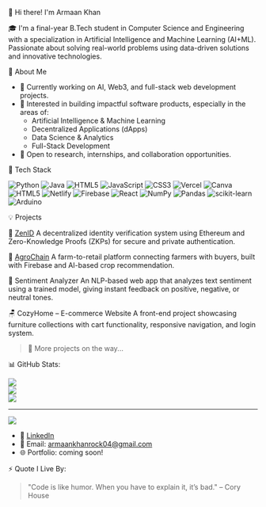 👋 Hi there! I'm Armaan Khan

🎓 I'm a final-year B.Tech student in Computer Science and Engineering with a specialization in Artificial Intelligence and Machine Learning (AI+ML). Passionate about solving real-world problems using data-driven solutions and innovative technologies.


🧠 About Me
- 🔭 Currently working on AI, Web3, and full-stack web development projects.
- 🚀 Interested in building impactful software products, especially in the areas of:
  - Artificial Intelligence & Machine Learning
  - Decentralized Applications (dApps)
  - Data Science & Analytics
  - Full-Stack Development
- 🎯 Open to research, internships, and collaboration opportunities.


🔧 Tech Stack

![Python](https://img.shields.io/badge/python-3670A0?style=for-the-badge&logo=python&logoColor=ffdd54) ![Java](https://img.shields.io/badge/java-%23ED8B00.svg?style=for-the-badge&logo=openjdk&logoColor=white) ![HTML5](https://img.shields.io/badge/html5-%23E34F26.svg?style=for-the-badge&logo=html5&logoColor=white) ![JavaScript](https://img.shields.io/badge/javascript-%23323330.svg?style=for-the-badge&logo=javascript&logoColor=%23F7DF1E) ![CSS3](https://img.shields.io/badge/css3-%231572B6.svg?style=for-the-badge&logo=css3&logoColor=white) ![Vercel](https://img.shields.io/badge/vercel-%23000000.svg?style=for-the-badge&logo=vercel&logoColor=white) ![Canva](https://img.shields.io/badge/Canva-%2300C4CC.svg?style=for-the-badge&logo=Canva&logoColor=white) ![HTML5](https://img.shields.io/badge/html5-%23E34F26.svg?style=for-the-badge&logo=html5&logoColor=white) ![Netlify](https://img.shields.io/badge/netlify-%23000000.svg?style=for-the-badge&logo=netlify&logoColor=#00C7B7) ![Firebase](https://img.shields.io/badge/firebase-%23039BE5.svg?style=for-the-badge&logo=firebase) ![React](https://img.shields.io/badge/react-%2320232a.svg?style=for-the-badge&logo=react&logoColor=%2361DAFB) ![NumPy](https://img.shields.io/badge/numpy-%23013243.svg?style=for-the-badge&logo=numpy&logoColor=white) ![Pandas](https://img.shields.io/badge/pandas-%23150458.svg?style=for-the-badge&logo=pandas&logoColor=white) ![scikit-learn](https://img.shields.io/badge/scikit--learn-%23F7931E.svg?style=for-the-badge&logo=scikit-learn&logoColor=white) ![Arduino](https://img.shields.io/badge/-Arduino-00979D?style=for-the-badge&logo=Arduino&logoColor=white)


💡 Projects

🚀 [ZenID](https://github.com/your-repo-link)
A decentralized identity verification system using Ethereum and Zero-Knowledge Proofs (ZKPs) for secure and private authentication.

🌾 [AgroChain](https://github.com/your-repo-link)
A farm-to-retail platform connecting farmers with buyers, built with Firebase and AI-based crop recommendation.

🧠 Sentiment Analyzer
An NLP-based web app that analyzes text sentiment using a trained model, giving instant feedback on positive, negative, or neutral tones.

🪑 CozyHome – E-commerce Website
A front-end project showcasing furniture collections with cart functionality, responsive navigation, and login system.

> 📌 More projects on the way...



📊 GitHub Stats:

![](https://github-readme-stats.vercel.app/api?username=Armaankhan004&theme=default_repocard&hide_border=false&include_all_commits=true&count_private=false)<br/>
![](https://nirzak-streak-stats.vercel.app/?user=Armaankhan004&theme=default_repocard&hide_border=false)<br/>
![](https://github-readme-stats.vercel.app/api/top-langs/?username=Armaankhan004&theme=default_repocard&hide_border=false&include_all_commits=true&count_private=false&layout=compact)

---
[![](https://visitcount.itsvg.in/api?id=Armaankhan004&icon=0&color=0)](https://visitcount.itsvg.in)

<!-- Proudly created with GPRM ( https://gprm.itsvg.in ) -->


- 💼 [LinkedIn](https://linkedin.com/in/your-profile)
- 📧 Email: armaankhanrock04@gmail.com
- 🌐 Portfolio: coming soon!


⚡ Quote I Live By:
> "Code is like humor. When you have to explain it, it’s bad." – Cory House

